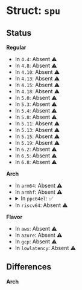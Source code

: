 # Struct: <code>spu</code>

## Status
<b>Regular</b>
<ul>
<li>
In <code>4.4</code>: Absent ⚠️
</li>
<li>
In <code>4.8</code>: Absent ⚠️
</li>
<li>
In <code>4.10</code>: Absent ⚠️
</li>
<li>
In <code>4.13</code>: Absent ⚠️
</li>
<li>
In <code>4.15</code>: Absent ⚠️
</li>
<li>
In <code>4.18</code>: Absent ⚠️
</li>
<li>
In <code>5.0</code>: Absent ⚠️
</li>
<li>
In <code>5.3</code>: Absent ⚠️
</li>
<li>
In <code>5.4</code>: Absent ⚠️
</li>
<li>
In <code>5.8</code>: Absent ⚠️
</li>
<li>
In <code>5.11</code>: Absent ⚠️
</li>
<li>
In <code>5.13</code>: Absent ⚠️
</li>
<li>
In <code>5.15</code>: Absent ⚠️
</li>
<li>
In <code>5.19</code>: Absent ⚠️
</li>
<li>
In <code>6.2</code>: Absent ⚠️
</li>
<li>
In <code>6.5</code>: Absent ⚠️
</li>
<li>
In <code>6.8</code>: Absent ⚠️
</li>
</ul>
<b>Arch</b>
<ul>
<li>
In <code>arm64</code>: Absent ⚠️
</li>
<li>
In <code>armhf</code>: Absent ⚠️
</li>
<li>
<details>
<summary>In <code>ppc64el</code>: ✅</summary>

```c
struct spu {
    const char *name;
    long unsigned int local_store_phys;
    u8 *local_store;
    long unsigned int problem_phys;
    struct spu_problem *problem;
    struct spu_priv2 *priv2;
    struct list_head cbe_list;
    struct list_head full_list;
    enum (anon) alloc_state;
    int number;
    unsigned int irqs[3];
    u32 node;
    long unsigned int flags;
    u64 class_0_pending;
    u64 class_0_dar;
    u64 class_1_dar;
    u64 class_1_dsisr;
    size_t ls_size;
    unsigned int slb_replace;
    struct mm_struct *mm;
    struct spu_context *ctx;
    struct spu_runqueue *rq;
    long long unsigned int timestamp;
    pid_t pid;
    pid_t tgid;
    spinlock_t register_lock;
    void (*wbox_callback)(struct spu *);
    void (*ibox_callback)(struct spu *);
    void (*stop_callback)(struct spu *, int);
    void (*mfc_callback)(struct spu *);
    char irq_c0[8];
    char irq_c1[8];
    char irq_c2[8];
    u64 spe_id;
    void *pdata;
    struct device_node *devnode;
    struct spu_priv1 *priv1;
    u64 shadow_int_mask_RW[3];
    struct device dev;
    int has_mem_affinity;
    struct list_head aff_list;
    struct (anon) stats;
};
```
</details>
</li>
<li>
In <code>riscv64</code>: Absent ⚠️
</li>
</ul>
<b>Flavor</b>
<ul>
<li>
In <code>aws</code>: Absent ⚠️
</li>
<li>
In <code>azure</code>: Absent ⚠️
</li>
<li>
In <code>gcp</code>: Absent ⚠️
</li>
<li>
In <code>lowlatency</code>: Absent ⚠️
</li>
</ul>

## Differences
<b>Arch</b>
<ul>
</ul>
